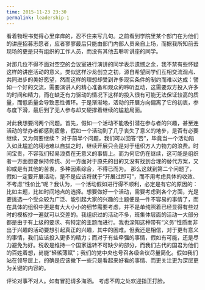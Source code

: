 ```yaml
---
time: 2015-11-23 23:30
permalink: leadership-1
---  
```

  看着物理书觉得心里痒痒的，忍不住来写几句。之前看到学院里某个部门在为他们的讲座招募志愿者，应者寥寥最后只能由部门内部人员亲自上场，而据我所知前去现场的更是只有组织的工作人员，而没有其他去聆听讲座的同学。
<!--excerpt-->
  对那几位不得不面对空空的会议室进行演讲的同学表示遗憾之余，我不禁有些怀疑这样的讲座活动的意义。类似这样沙龙创立之初，源自希望同学们互相交流观点、共同进步的美好愿望，然而这样的理想却受到许多现实条件的制约而难以达成：譬如一个好的交流，需要演讲人的精心准备和观众的聆听互动，这需要双方投入许多的时间和精力，而在缺乏有力驱动的情况下这样的投入很有可能无法保证较高的质量，而低质量会导致恶性循环。于是渐渐地，活动的开展方向偏离了它的初衷，参与度下滑，最后到了无人参与却又硬撑着继续的尴尬局面。

  对此我想要问两个问题。首先，假如一个活动不能吸引潜在参与者的兴趣，甚至连活动的举办者都感到疲惫，假如一个活动到了几乎丧失了意义的地步，是否有必要继续，又为何要继续？
  对于前半个问题，我们可以回答“否”，毕竟当一个活动陷入如此尴尬的境地难以自拔之时，继续开展只会是对于组织方人力物力的浪费。时间宝贵，不容我们轻易浪费在无意义的事情上。而为何它仍在继续，这可能是组织者一方面想要保持传统、另一方面对于原先的目的又没有找到合理的替代方案，又抑或是有其他的苦衷，多种因素综合，不得已而为。
  那么这就到第二个问题了，假如一定要开展活动，是不是应该将就于“开展过即可”，而不用考虑具体的收效、不考虑“性价比”呢？我认为，一个活动假如进行得不顺利，必定是有它的原因的：比如主题，比如时间地点的选择。想要做好一个活动，需要考虑到各个方面，光是要挑选一个受众较为广泛、能引起大家的兴趣的主题便是一件不容易的事情了，而在具体的组织中更是有大大小小的细节需要考虑，并不是单纯照着已经显得有些过时的模板抄一遍就可以交差的。我组织过的活动不多，班集体层面的活动一大部分都是由于有上级的要求、有特定的主题而进行。我也深知这种带有“义务”性质而非出于兴趣的活动要想引起真正的兴趣，其中的困难。但我还是相信，对于更有意义的事情，我们应该投入更多的精力；而对于有些牵强的事情，假如有可能，还是尽力避免为好。税收是维持一个国家运转不可缺少的部分，而我们古代的国君为他们的百姓着想，尚能“轻徭薄赋”；我们的党中央也号召各级会议尽量简化。假如我们站在领导层上，的确是应该撇下一些只是看起来好看的事情、而更关注更为深层更为关键的内容的。
  
  评论对事不对人。如有冒犯请多海涵。
  考虑不周之处欢迎指正打脸。



